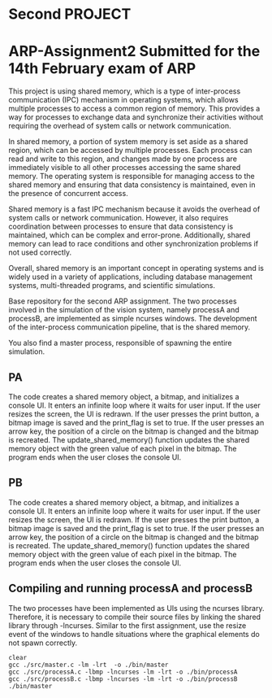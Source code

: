 # Second PROJECT

# ARP-Assignment2 Submitted for the 14th February exam of ARP

This project is using shared memory, which is a type of inter-process communication (IPC) mechanism in operating systems, which allows multiple processes to access a common region of memory. This provides a way for processes to exchange data and synchronize their activities without requiring the overhead of system calls or network communication.

In shared memory, a portion of system memory is set aside as a shared region, which can be accessed by multiple processes. Each process can read and write to this region, and changes made by one process are immediately visible to all other processes accessing the same shared memory. The operating system is responsible for managing access to the shared memory and ensuring that data consistency is maintained, even in the presence of concurrent access.

Shared memory is a fast IPC mechanism because it avoids the overhead of system calls or network communication. However, it also requires coordination between processes to ensure that data consistency is maintained, which can be complex and error-prone. Additionally, shared memory can lead to race conditions and other synchronization problems if not used correctly.

Overall, shared memory is an important concept in operating systems and is widely used in a variety of applications, including database management systems, multi-threaded programs, and scientific simulations.

Base repository for the second ARP assignment.
The two processes involved in the simulation of the vision system, namely processA and processB, are implemented as simple ncurses windows. The development of the inter-process communication pipeline, that is the shared memory.

You also find a master process, responsible of spawning the entire simulation.


## PA
The code creates a shared memory object, a bitmap, and initializes a console UI. It enters an infinite loop where it waits for user input. If the user resizes the screen, the UI is redrawn. If the user presses the print button, a bitmap image is saved and the print_flag is set to true. If the user presses an arrow key, the position of a circle on the bitmap is changed and the bitmap is recreated. The update_shared_memory() function updates the shared memory object with the green value of each pixel in the bitmap. The program ends when the user closes the console UI.
     

## PB
The code creates a shared memory object, a bitmap, and initializes a console UI. It enters an infinite loop where it waits for user input. If the user resizes the screen, the UI is redrawn. If the user presses the print button, a bitmap image is saved and the print_flag is set to true. If the user presses an arrow key, the position of a circle on the bitmap is changed and the bitmap is recreated. The update_shared_memory() function updates the shared memory object with the green value of each pixel in the bitmap. The program ends when the user closes the console UI.

## Compiling and running **processA** and **processB**
The two processes have been implemented as UIs using the ncurses library. Therefore, it is necessary to compile their source files by linking the shared library through -lncurses. Similar to the first assignment, use the resize event of the windows to handle situations where the graphical elements do not spawn correctly.

```
clear
gcc ./src/master.c -lm -lrt  -o ./bin/master
gcc ./src/processA.c -lbmp -lncurses -lm -lrt -o ./bin/processA
gcc ./src/processB.c -lbmp -lncurses -lm -lrt -o ./bin/processB
./bin/master
```



